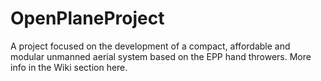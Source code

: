 # OpenPlaneProject
A project focused on the development of a compact, affordable and modular unmanned aerial system based on the EPP hand throwers. More info in the Wiki section here.
